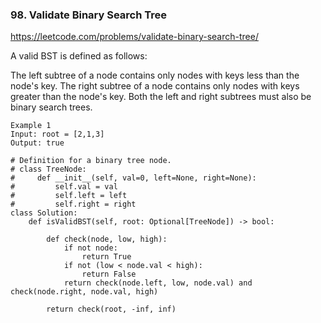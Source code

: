 ### 98. Validate Binary Search Tree

https://leetcode.com/problems/validate-binary-search-tree/

A valid BST is defined as follows:

The left subtree of a node contains only nodes with keys less than the node's key.
The right subtree of a node contains only nodes with keys greater than the node's key.
Both the left and right subtrees must also be binary search trees.

```
Example 1
Input: root = [2,1,3]
Output: true
```

```
# Definition for a binary tree node.
# class TreeNode:
#     def __init__(self, val=0, left=None, right=None):
#         self.val = val
#         self.left = left
#         self.right = right
class Solution:
    def isValidBST(self, root: Optional[TreeNode]) -> bool:
        
        def check(node, low, high):
            if not node:
                return True
            if not (low < node.val < high):
                return False
            return check(node.left, low, node.val) and check(node.right, node.val, high)
        
        return check(root, -inf, inf)
```        

